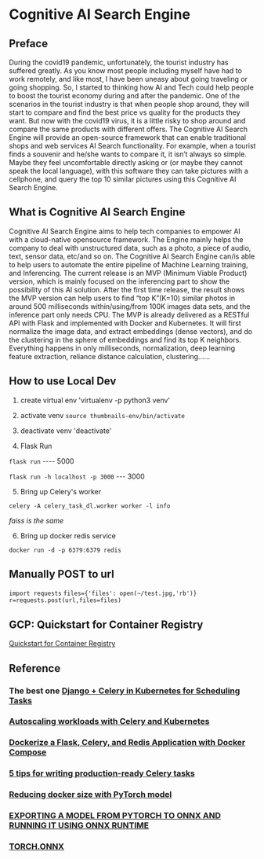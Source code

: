 # Cognitive AI Search Engine

## Preface

During the covid19 pandemic, unfortunately, the tourist industry has suffered greatly. As you know most people including myself have had to work remotely, and like most, I have been uneasy about going traveling or going shopping. So, I started to thinking how AI and Tech could help people to boost the tourist economy during and after the pandemic. One of the scenarios in the tourist industry is that when people shop around, they will start to compare and find the best price vs quality for the products they want. But now with the covid19 virus, it is a little risky to shop around and compare the same products with different offers. The Cognitive AI Search Engine will provide an open-source framework that can enable traditional shops and web services AI Search functionality. For example, when a tourist finds a souvenir and he/she wants to compare it, it isn’t always so simple. Maybe they feel uncomfortable directly asking or (or maybe they cannot speak the local language), with this software they can take pictures with a cellphone, and query the top 10 similar pictures using this Cognitive AI Search Engine.

## What is Cognitive AI Search Engine

Cognitive AI Search Engine aims to help tech companies to empower AI with a cloud-native opensource framework. The Engine mainly helps the company to deal with unstructured data, such as a photo, a piece of audio, text, sensor data, etc/and so on. The Cognitive AI Search Engine can/is able to help users to automate the entire pipeline of Machine Learning training, and Inferencing. The current release is an MVP (Minimum Viable Product) version, which is mainly focused on the inferencing part to show the possibility of this AI solution.
After the first time release, the result shows the MVP version can help users to find “top K”(K=10) similar photos in around 500 milliseconds within/using/from 100K images data sets, and the inference part only needs CPU. The MVP is already delivered as a RESTful API with Flask and implemented with Docker and Kubernetes. It will first normalize the image data, and extract embeddings (dense vectors), and do the clustering in the sphere of embeddings and find its top K neighbors. Everything happens in only milliseconds, normalization, deep learning feature extraction, reliance distance calculation, clustering......

## How to use Local Dev

1. create virtual env
'virtualenv -p python3 venv'

2. activate venv
`source thumbnails-env/bin/activate`

3. deactivate venv
'deactivate'

4. Flask Run

`flask run`   ---- 5000

`flask run -h localhost -p 3000` --- 3000

5. Bring up Celery's worker

`celery -A celery_task_dl.worker worker -l info`

*faiss is the same*

6. Bring up docker redis service

`docker run -d -p 6379:6379 redis`


## Manually POST to url

`import requests`
`files={'files': open(~/test.jpg,'rb')}`
`r=requests.post(url,files=files)`

## GCP: Quickstart for Container Registry

[Quickstart for Container Registry](https://cloud.google.com/container-registry/docs/pushing-and-pulling)


## Reference

### **The best one** [Django + Celery in Kubernetes for Scheduling Tasks](https://blog.devgenius.io/django-celery-in-kubernetes-for-scheduling-tasks-12718ef38bce)

### [Autoscaling workloads with Celery and Kubernetes](https://miguescri.com/post/2021-05-22-celery-hpa/)

### [Dockerize a Flask, Celery, and Redis Application with Docker Compose](https://nickjanetakis.com/blog/dockerize-a-flask-celery-and-redis-application-with-docker-compose)

### [5 tips for writing production-ready Celery tasks](https://blog.wolt.com/engineering/2021/09/15/5-tips-for-writing-production-ready-celery-tasks/)

### [Reducing docker size with PyTorch model](https://discuss.pytorch.org/t/reducing-docker-size-with-pytorch-model/78991)

### [EXPORTING A MODEL FROM PYTORCH TO ONNX AND RUNNING IT USING ONNX RUNTIME](https://pytorch.org/tutorials/advanced/super_resolution_with_onnxruntime.html)

### [TORCH.ONNX](https://pytorch.org/docs/master/onnx.html)
